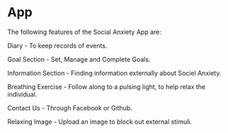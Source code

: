 # App

The following features of the Social Anxiety App are:

Diary - To keep records of events.

Goal Section - Set, Manage and Complete Goals.

Information Section - Finding information externally about Sociel Anxiety.

Breathing Exercise - Follow along to a pulsing light, to help relax the individual.

Contact Us - Through Facebook or Github.

Relaxing Image - Upload an image to block out external stimuli.

